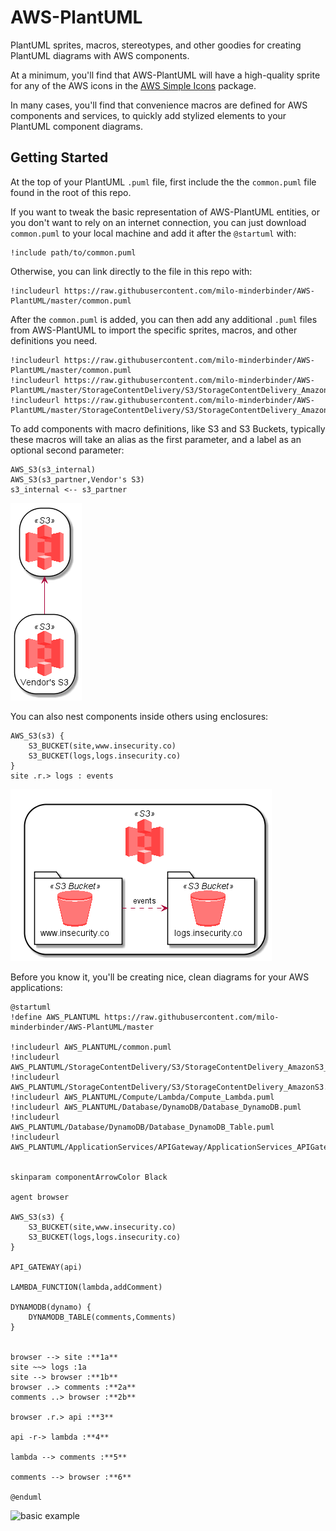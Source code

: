 # AWS-PlantUML
PlantUML sprites, macros, stereotypes, and other goodies for creating PlantUML diagrams with AWS components.

At a minimum, you'll find that AWS-PlantUML will have a high-quality sprite for any of the AWS icons in the [AWS Simple Icons](https://aws.amazon.com/architecture/icons/) package.

In many cases, you'll find that convenience macros are defined for AWS components and services, to quickly add stylized elements to your PlantUML component diagrams.

## Getting Started
At the top of your PlantUML `.puml` file, first include the the `common.puml` file found in the root of this repo.

If you want to tweak the basic representation of AWS-PlantUML entities, or you don't want to rely on an internet connection, you can just download `common.puml` to your local machine and add it after the `@startuml` with:

    !include path/to/common.puml

Otherwise, you can link directly to the file in this repo with:

    !includeurl https://raw.githubusercontent.com/milo-minderbinder/AWS-PlantUML/master/common.puml

After the `common.puml` is added, you can then add any additional `.puml` files from AWS-PlantUML to import the specific sprites, macros, and other definitions you need.

    !includeurl https://raw.githubusercontent.com/milo-minderbinder/AWS-PlantUML/master/common.puml
    !includeurl https://raw.githubusercontent.com/milo-minderbinder/AWS-PlantUML/master/StorageContentDelivery/S3/StorageContentDelivery_AmazonS3_Bucket.puml
    !includeurl https://raw.githubusercontent.com/milo-minderbinder/AWS-PlantUML/master/StorageContentDelivery/S3/StorageContentDelivery_AmazonS3.puml

To add components with macro definitions, like S3 and S3 Buckets, typically these macros will take an alias as the first parameter, and a label as an optional second parameter:

    AWS_S3(s3_internal)
    AWS_S3(s3_partner,Vendor's S3)
    s3_internal <-- s3_partner

![simple example](examples/simples3.png)

You can also nest components inside others using enclosures:

    AWS_S3(s3) {
        S3_BUCKET(site,www.insecurity.co)
        S3_BUCKET(logs,logs.insecurity.co)
    }
    site .r.> logs : events

![nesting example](examples/nested-components.png)

Before you know it, you'll be creating nice, clean diagrams for your AWS applications:

    @startuml
    !define AWS_PLANTUML https://raw.githubusercontent.com/milo-minderbinder/AWS-PlantUML/master

    !includeurl AWS_PLANTUML/common.puml
    !includeurl AWS_PLANTUML/StorageContentDelivery/S3/StorageContentDelivery_AmazonS3_Bucket.puml
    !includeurl AWS_PLANTUML/StorageContentDelivery/S3/StorageContentDelivery_AmazonS3.puml
    !includeurl AWS_PLANTUML/Compute/Lambda/Compute_Lambda.puml
    !includeurl AWS_PLANTUML/Database/DynamoDB/Database_DynamoDB.puml
    !includeurl AWS_PLANTUML/Database/DynamoDB/Database_DynamoDB_Table.puml
    !includeurl AWS_PLANTUML/ApplicationServices/APIGateway/ApplicationServices_APIGateway.puml


    skinparam componentArrowColor Black

    agent browser

    AWS_S3(s3) {
        S3_BUCKET(site,www.insecurity.co)
        S3_BUCKET(logs,logs.insecurity.co)
    }

    API_GATEWAY(api)

    LAMBDA_FUNCTION(lambda,addComment)

    DYNAMODB(dynamo) {
        DYNAMODB_TABLE(comments,Comments)
    }


    browser --> site :**1a**
    site ~~> logs :1a
    site --> browser :**1b**
    browser ..> comments :**2a**
    comments ..> browser :**2b**

    browser .r.> api :**3**

    api -r-> lambda :**4**

    lambda --> comments :**5**

    comments --> browser :**6**

    @enduml

![basic example](examples/comments-exmample.png)
